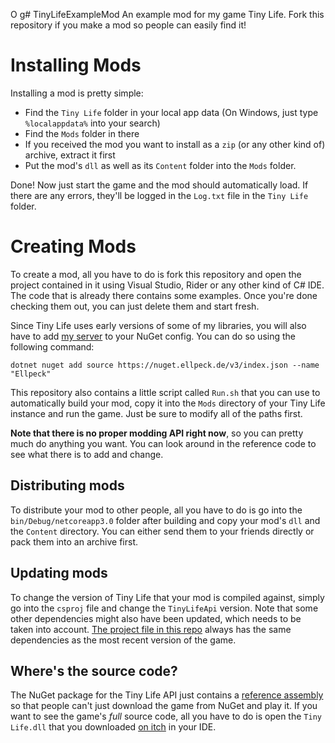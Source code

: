 O g# TinyLifeExampleMod
An example mod for my game Tiny Life. Fork this repository if you make a mod so people can easily find it!

# Installing Mods
Installing a mod is pretty simple:
- Find the `Tiny Life` folder in your local app data (On Windows, just type `%localappdata%` into your search)
- Find the `Mods` folder in there
- If you received the mod you want to install as a `zip` (or any other kind of) archive, extract it first
- Put the mod's `dll` as well as its `Content` folder into the `Mods` folder.

Done! Now just start the game and the mod should automatically load. If there are any errors, they'll be logged in the `Log.txt` file in the `Tiny Life` folder.

# Creating Mods
To create a mod, all you have to do is fork this repository and open the project contained in it using Visual Studio, Rider or any other kind of C# IDE. The code that is already there contains some examples. Once you're done checking them out, you can just delete them and start fresh.

Since Tiny Life uses early versions of some of my libraries, you will also have to add [my server](https://nuget.ellpeck.de/) to your NuGet config. You can do so using the following command:
```
dotnet nuget add source https://nuget.ellpeck.de/v3/index.json --name "Ellpeck"
```

This repository also contains a little script called `Run.sh` that you can use to automatically build your mod, copy it into the `Mods` directory of your Tiny Life instance and run the game. Just be sure to modify all of the paths first.

**Note that there is no proper modding API right now**, so you can pretty much do anything you want. You can look around in the reference code to see what there is to add and change.

## Distributing mods
To distribute your mod to other people, all you have to do is go into the `bin/Debug/netcoreapp3.0` folder after building and copy your mod's `dll` and the `Content` directory. You can either send them to your friends directly or pack them into an archive first.

## Updating mods
To change the version of Tiny Life that your mod is compiled against, simply go into the `csproj` file and change the `TinyLifeApi` version. Note that some other dependencies might also have been updated, which needs to be taken into account. [The project file in this repo](https://github.com/Ellpeck/TinyLifeExampleMod/blob/main/ExampleMod.csproj) always has the same dependencies as the most recent version of the game.

## Where's the source code?
The NuGet package for the Tiny Life API just contains a [reference assembly](https://docs.microsoft.com/en-us/dotnet/standard/assembly/reference-assemblies) so that people can't just download the game from NuGet and play it. If you want to see the game's *full* source code, all you have to do is open the `Tiny Life.dll` that you downloaded [on itch](https://ellpeck.itch.io/tiny-life) in your IDE.